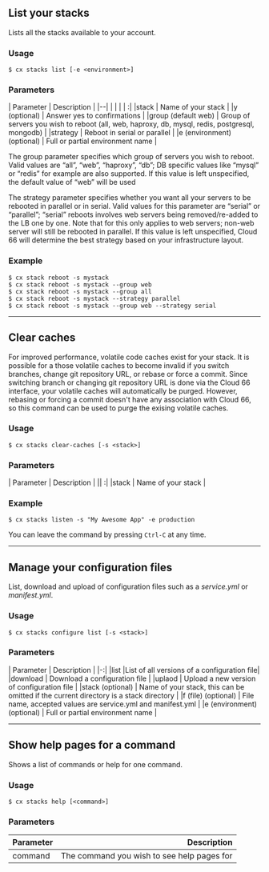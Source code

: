 
## List your stacks

Lists all the stacks available to your account.


### Usage

```
$ cx stacks list [-e <environment>]
```


### Parameters


|		Parameter 		   |   Description    |
|--| | | | | :|
|stack 					   	| Name of your stack |
|y (optional)		  				   	| Answer yes to confirmations |
|group (default web)		 	 			   	| Group of servers you wish to reboot (all, web, haproxy, db, mysql, redis, postgresql, mongodb) |
|strategy		  	   	| Reboot in serial or parallel |
|e (environment) (optional)		 | 	Full or partial environment name |

The group parameter specifies which group of servers you wish to reboot. Valid values are “all”, “web”, “haproxy”, “db”; DB specific values like “mysql” or “redis” for example are also supported. If this value is left unspecified, the default value of “web” will be used

The strategy parameter specifies whether you want all your servers to be rebooted in parallel or in serial. Valid values for this parameter are “serial” or “parallel”; “serial” reboots involves web servers being removed/re-added to the LB one by one. Note that for this only applies to web servers; non-web server will still be rebooted in parallel. If this value is left unspecified, Cloud 66 will determine the best strategy based on your infrastructure layout.

### Example

```
$ cx stack reboot -s mystack
$ cx stack reboot -s mystack --group web
$ cx stack reboot -s mystack --group all
$ cx stack reboot -s mystack --strategy parallel
$ cx stack reboot -s mystack --group web --strategy serial
```
* * *


## Clear caches

For improved performance, volatile code caches exist for your stack. It is possible for a those volatile caches to become invalid if you switch branches, change git repository URL, or rebase or force a commit. Since switching branch or changing git repository URL is done via the Cloud 66 interface, your volatile caches will automatically be purged. However, rebasing or forcing a commit doesn't have any association with Cloud 66, so this command can be used to purge the exising volatile caches.


### Usage

```
$ cx stacks clear-caches [-s <stack>]
```




### Parameters


|		Parameter 		   	|     Description    |
|| :|
|stack 					   	| Name of your stack |

 
 


### Example

```
$ cx stacks listen -s "My Awesome App" -e production
```
You can leave the command by pressing `Ctrl-C` at any time.

* * *


## Manage your configuration files

List, download and upload of configuration files such as a _service.yml_ or _manifest.yml_.


### Usage

```
$ cx stacks configure list [-s <stack>]
```




### Parameters

|		Parameter 		   	|   Description    |
|-:|
|list 					   	|List of all versions of a configuration file|
|download 	 			   	| Download a configuration file |
|uplaod	  				   	| Upload a new version of configuration file |
|stack (optional) 	   	   	| 	Name of your stack, this can be omitted if the current directory is a stack directory |
|f (file) (optional)	   	| File name, accepted values are service.yml and manifest.yml |
|e (environment) (optional) | 	Full or partial environment name |


* * *


## Show help pages for a command

Shows a list of commands or help for one command.


### Usage

```
$ cx stacks help [<command>]
```




### Parameters


|		Parameter 		   |   Description    |
|--| ----:|
|command 				   |The command you wish to see help pages for|


